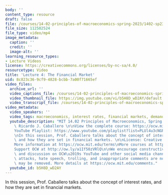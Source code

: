 ```yaml
---
body: ''
content_type: resource
draft: false
file: /courses/14-02-principles-of-macroeconomics-spring-2023/1402-sp23-lecture-4-v2_360p_16_9.mp4
file_size: 112502524
file_type: video/mp4
image_metadata:
  caption: ''
  credit: ''
  image-alt: ''
learning_resource_types:
- Lecture Videos
license: https://creativecommons.org/licenses/by-nc-sa/4.0/
resourcetype: Video
title: 'Lecture 4: The Financial Market'
uid: 8c823c36-9cf9-4828-bcbb-7a00f71665ef
video_files:
  archive_url: ''
  video_captions_file: /courses/14-02-principles-of-macroeconomics-spring-2023/1sWJWc4iYESuo4fu0vAqT8aS-KuSosPpq_transcript.webvtt
  video_thumbnail_file: https://img.youtube.com/vi/b5H8D_wD2AY/default.jpg
  video_transcript_file: /courses/14-02-principles-of-macroeconomics-spring-2023/1sWJWc4iYESuo4fu0vAqT8aS-KuSosPpq_transcript.pdf
video_metadata:
  video_speakers: ''
  video_tags: macroeconomics, interest rates, financial markets, demand for money
  youtube_description: "MIT 14.02 Principles of Macroeconomics, Spring 2023\nInstructor:\
    \ Ricardo J. Caballero \n\nView the complete course: https://ocw.mit.edu/courses/14-02-principles-of-macroeconomics-spring-2023/\n\
    YouTube Playlist: https://www.youtube.com/playlist?list=PLUl4u3cNGP62EXoZ4B3_Ob7lRRwpGQxkb\n\
    \nIn this session, Prof. Caballero talks about the concept of interest rates,\
    \ and how they are set in financial markets. \n\nLicense: Creative Commons BY-NC-SA\n\
    More information at https://ocw.mit.edu/terms\nMore courses at https://ocw.mit.edu\n\
    Support OCW at http://ow.ly/a1If50zVRlQ\n\nWe encourage constructive comments\
    \ and discussion on OCW\u2019s YouTube and other social media channels. Personal\
    \ attacks, hate speech, trolling, and inappropriate comments are not allowed and\
    \ may be removed. More details at https://ocw.mit.edu/comments."
  youtube_id: b5H8D_wD2AY
---
```

In this session, Prof. Caballero talks about the concept of interest rates, and how they are set in financial markets.